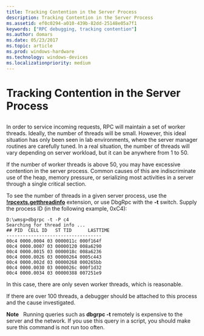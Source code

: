 ```yaml
---
title: Tracking Contention in the Server Process
description: Tracking Contention in the Server Process
ms.assetid: ef0c0294-a010-439b-82dd-25148e05a7f1
keywords: ["RPC debugging, tracking contention"]
ms.author: domars
ms.date: 05/23/2017
ms.topic: article
ms.prod: windows-hardware
ms.technology: windows-devices
ms.localizationpriority: medium
---
```


# Tracking Contention in the Server Process


## <span id="ddk_tracking_contention_in_the_server_process_dbg"></span><span id="DDK_TRACKING_CONTENTION_IN_THE_SERVER_PROCESS_DBG"></span>


In order to service incoming requests, RPC will maintain a set of worker threads. Ideally, the number of threads will be small. However, this ideal situation has only been seen in lab environments, where the server manager routines are carefully tuned. In a real situation, the number of threads will vary depending on server workload, but it can be anywhere from 1 to 50.

If the number of worker threads is above 50, you may have excessive contention in the server process. Common causes of this are indiscriminate use of the heap, memory pressure, or serializing most activities in a server through a single critical section.

To see the number of threads in a given server process, use the [**!rpcexts.getthreadinfo**](-rpcexts-getthreadinfo.md) extension, or use DbgRpc with the **-t** switch. Supply the process ID (in the following example, 0xC4):

```
D:\wmsg>dbgrpc -t -P c4
Searching for thread info ...
## PID  CELL ID   ST TID      LASTTIME
-----------------------------------
00c4 0000.0004 03 0000011c 000f164f
00c4 0000.0007 03 00000120 008a6290
00c4 0000.0015 03 0000018c 008a6236
00c4 0000.0026 03 00000264 0005c443
00c4 0000.002d 03 00000268 000265bb
00c4 0000.0030 03 0000026c 000f1d32
00c4 0000.0034 03 00000388 007251e9
```

In this case, there are only seven worker threads, which is reasonable.

If there are over 100 threads, a debugger should be attached to this process and the cause investigated.

**Note**   Running queries such as **dbgrpc -t** remotely is expensive to the server and the network. If you use this query in a script, you should make sure this command is not run too often.

 

 

 





